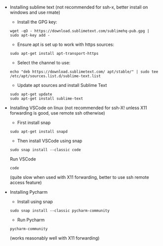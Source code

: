 

* Installing sublime text (not recommended for ssh-x, better install on windows and use rmate)

	* Install the GPG key:
	```
	wget -qO - https://download.sublimetext.com/sublimehq-pub.gpg | sudo apt-key add -
	```

	* Ensure apt is set up to work with https sources:

	```
	sudo apt-get install apt-transport-https
	```

	* Select the channel to use:

	```
	echo "deb https://download.sublimetext.com/ apt/stable/" | sudo tee /etc/apt/sources.list.d/sublime-text.list
	```

	* Update apt sources and install Sublime Text

	```
	sudo apt-get update
	sudo apt-get install sublime-text
	```

* Installing VSCode on linux (not recommended for ssh-X! unless X11 forwarding is good, use remote ssh otherwise)

	* First install snap

	```
	sudo apt-get install snapd
	```

	* Then install VSCode using snap

	```
	sudo snap install --classic code
	```

	Run VSCode

	```
	code
	```

	(quite slow when used with X11 forwarding, better to use ssh remote access feature)



* Installing Pycharm

	* Install using snap

	```
	sudo snap install --classic pycharm-community
	```

	* Run Pycharm

	```
	pycharm-community
	```

	(works reasonably well with X11 forwarding)